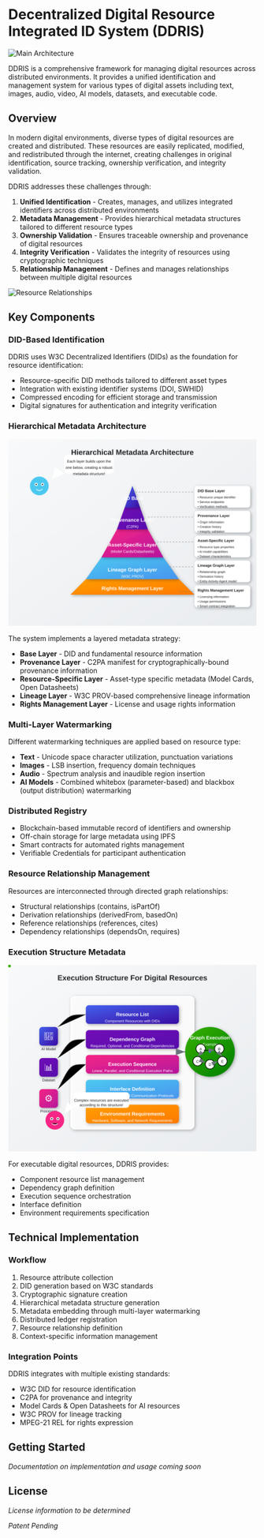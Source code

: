 # Decentralized Digital Resource Integrated ID System (DDRIS)

![Main Architecture](https://github.com/JJshome/DecentralizedResourceID/raw/main/doc/images/ddris-architecture.svg)

DDRIS is a comprehensive framework for managing digital resources across distributed environments. It provides a unified identification and management system for various types of digital assets including text, images, audio, video, AI models, datasets, and executable code.

## Overview

In modern digital environments, diverse types of digital resources are created and distributed. These resources are easily replicated, modified, and redistributed through the internet, creating challenges in original identification, source tracking, ownership verification, and integrity validation.

DDRIS addresses these challenges through:

1. **Unified Identification** - Creates, manages, and utilizes integrated identifiers across distributed environments
2. **Metadata Management** - Provides hierarchical metadata structures tailored to different resource types
3. **Ownership Validation** - Ensures traceable ownership and provenance of digital resources
4. **Integrity Verification** - Validates the integrity of resources using cryptographic techniques
5. **Relationship Management** - Defines and manages relationships between multiple digital resources

![Resource Relationships](https://github.com/JJshome/DecentralizedResourceID/raw/main/doc/images/resource-relationships.svg)

## Key Components

### DID-Based Identification

DDRIS uses W3C Decentralized Identifiers (DIDs) as the foundation for resource identification:

- Resource-specific DID methods tailored to different asset types
- Integration with existing identifier systems (DOI, SWHID)
- Compressed encoding for efficient storage and transmission
- Digital signatures for authentication and integrity verification

### Hierarchical Metadata Architecture

![Metadata Architecture](https://github.com/JJshome/DecentralizedResourceID/raw/main/doc/images/metadata-hierarchy.svg)

The system implements a layered metadata strategy:

- **Base Layer** - DID and fundamental resource information
- **Provenance Layer** - C2PA manifest for cryptographically-bound provenance information
- **Resource-Specific Layer** - Asset-type specific metadata (Model Cards, Open Datasheets)
- **Lineage Layer** - W3C PROV-based comprehensive lineage information
- **Rights Management Layer** - License and usage rights information

### Multi-Layer Watermarking

Different watermarking techniques are applied based on resource type:

- **Text** - Unicode space character utilization, punctuation variations
- **Images** - LSB insertion, frequency domain techniques
- **Audio** - Spectrum analysis and inaudible region insertion
- **AI Models** - Combined whitebox (parameter-based) and blackbox (output distribution) watermarking

### Distributed Registry

- Blockchain-based immutable record of identifiers and ownership
- Off-chain storage for large metadata using IPFS
- Smart contracts for automated rights management
- Verifiable Credentials for participant authentication

### Resource Relationship Management

Resources are interconnected through directed graph relationships:

- Structural relationships (contains, isPartOf)
- Derivation relationships (derivedFrom, basedOn)
- Reference relationships (references, cites)
- Dependency relationships (dependsOn, requires)

### Execution Structure Metadata

![Execution Structure](https://github.com/JJshome/DecentralizedResourceID/raw/main/doc/images/execution-structure.svg)

For executable digital resources, DDRIS provides:

- Component resource list management
- Dependency graph definition
- Execution sequence orchestration
- Interface definition
- Environment requirements specification

## Technical Implementation

### Workflow

1. Resource attribute collection
2. DID generation based on W3C standards
3. Cryptographic signature creation
4. Hierarchical metadata structure generation
5. Metadata embedding through multi-layer watermarking
6. Distributed ledger registration
7. Resource relationship definition
8. Context-specific information management

### Integration Points

DDRIS integrates with multiple existing standards:

- W3C DID for resource identification
- C2PA for provenance and integrity
- Model Cards & Open Datasheets for AI resources
- W3C PROV for lineage tracking
- MPEG-21 REL for rights expression

## Getting Started

*Documentation on implementation and usage coming soon*

## License

*License information to be determined*

*Patent Pending*